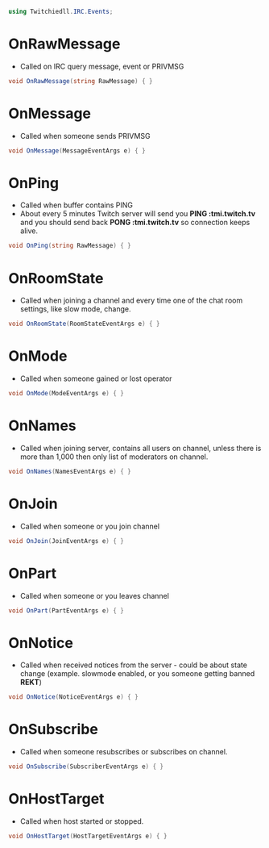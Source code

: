 ```cs 
using Twitchiedll.IRC.Events;
```

# OnRawMessage
- Called on IRC query message, event or PRIVMSG
```cs
void OnRawMessage(string RawMessage) { }
```

# OnMessage
- Called when someone sends PRIVMSG
```cs
void OnMessage(MessageEventArgs e) { }
```

# OnPing
- Called when buffer contains PING
- About every 5 minutes Twitch server will send you **PING :tmi.twitch.tv** and you should send back **PONG :tmi.twitch.tv** so connection keeps alive.
```cs
void OnPing(string RawMessage) { }
```

# OnRoomState
- Called when joining a channel and every time one of the chat room settings, like slow mode, change.
```cs
void OnRoomState(RoomStateEventArgs e) { }
```

# OnMode
- Called when someone gained or lost operator
```cs
void OnMode(ModeEventArgs e) { }
```

# OnNames
- Called when joining server, contains all users on channel, unless there is more than 1,000 then only list of moderators on channel.
```cs
void OnNames(NamesEventArgs e) { }
```

# OnJoin
- Called when someone or you join channel
```cs
void OnJoin(JoinEventArgs e) { }
```

# OnPart
- Called when someone or you leaves channel
```cs
void OnPart(PartEventArgs e) { }
```

# OnNotice
- Called when received notices from the server - could be about state change (example. slowmode enabled, or you someone getting banned **REKT**)
```cs
void OnNotice(NoticeEventArgs e) { }
```

# OnSubscribe
- Called when someone resubscribes or subscribes on channel.
```cs
void OnSubscribe(SubscriberEventArgs e) { }
```

# OnHostTarget
- Called when host started or stopped.
```cs
void OnHostTarget(HostTargetEventArgs e) { }
```
